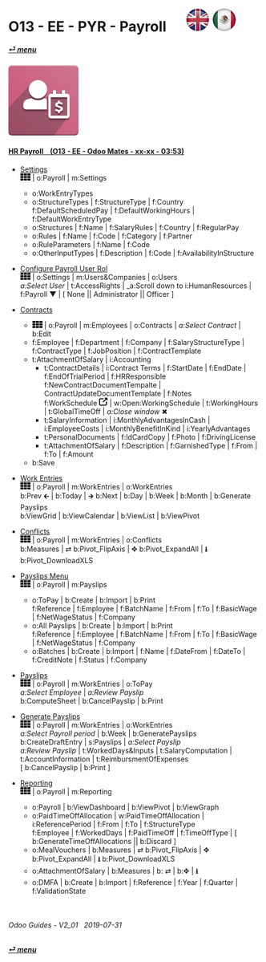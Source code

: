 # O13 - EE - PYR - Payroll &nbsp;&nbsp;&nbsp;&nbsp; [![en-uk](/doc/img/en-uk_flag_button_small.png)](/en-uk/o13/ee/pyr/en-uk-o13-ee-pyr-payroll-guides.md) [ ![es-mx](/doc/img/es-mx_flag_button_small.png)](/es-mx/o13/ee/pyr/es-mx-o13-ee-pyr-payroll-guides.md)
#### [_&#x23CE; menu_](/en-uk/o13/ee/en-uk-o13-ee-guides-menu.md)  
### ![pyr](/doc/img/hr_payroll.png)

#### [HR Payroll &nbsp;&nbsp; (O13 - EE - Odoo Mates - xx-xx - 03:53)](https://youtube.com/embed/AOuV7cD0PE0?autoplay=1&start=0&end=0&rel=0&nocount)  

- [Settings](https://youtube.com/embed/AOuV7cD0PE0?autoplay=1&start=1m52s&end=2m14s&rel=0)  
  ![apps](/doc/img/apps.png) | o:Payroll | m:Settings  
  - o:WorkEntryTypes  
  - o:StructureTypes | f:StructureType | f:Country  
    f:DefaultScheduledPay | f:DefaultWorkingHours | f:DefaultWorkEntryType  
  - o:Structures | f:Name | f:SalaryRules | f:Country | f:RegularPay  
  - o:Rules | f:Name | f:Code | f:Category | f:Partner  
  - o:RuleParameters | f:Name | f:Code  
  - o:OtherInputTypes | f:Description | f:Code | f:AvailabilityInStructure  
  
- [Configure Payroll User Rol](https://youtube.com/embed/AOuV7cD0PE0?autoplay=1&start=3m19s&end=3m38s&rel=0)  
  ![apps](/doc/img/apps.png) | o:Settings | m:Users&Companies | o:Users  
  _a:Select User_ | t:AccessRights | _a:Scroll down to i:HumanResources | f:Payroll &#x25BC; | \[ None || Administrator || Officer ]  
  
- [Contracts](https://youtube.com/embed/AOuV7cD0PE0?autoplay=1&start=0&end=1m14s&rel=0)  
  - ![apps](/doc/img/apps.png) | o:Payroll | m:Employees | o:Contracts | _a:Select Contract_ | b:Edit  
  - f:Employee | f:Department | f:Company | f:SalaryStructureType | f:ContractType | f:JobPosition | f:ContractTemplate  
  - t:AttachmentOfSalary | i:Accounting  
    - t:ContractDetails | i:Contract Terms | f:StartDate | f:EndDate | f:EndOfTrialPeriod | f:HRResponsible  
      f:NewContractDocumentTempalte | ContractUpdateDocumentTemplate | f:Notes  
      f:WorkSchedule ![show_catalog](/doc/img/show_catalog.png) | w:Open:WorkingSchedule | t:WorkingHours | t:GlobalTimeOff | _a:Close window_ &#x2716;  
    - t:SalaryInformation | i:MonthlyAdvantagesInCash | i:EmployeeCosts | i:MonthlyBenefitInKind | i:YearlyAdvantages  
    - t:PersonalDocuments | f:IdCardCopy | f:Photo | f:DrivingLicense  
    - t:AttachmentOfSalary | f:Description | f:GarnishedType | f:From | f:To | f:Amount  
  - b:Save  

- [Work Entries](https://youtube.com/embed/AOuV7cD0PE0?autoplay=1&start=1m15s&end=1m34s&rel=0)  
  ![apps](/doc/img/apps.png) | o:Payroll | m:WorkEntries | o:WorkEntries  
  b:Prev &#x1F870; | b:Today | &#x1F872; b:Next | b:Day | b:Week | b:Month | b:Generate Payslips  
  b:ViewGrid | b:ViewCalendar | b:ViewList | b:ViewPivot  
  
- [Conflicts](https://youtube.com/embed/AOuV7cD0PE0?autoplay=1&start=1m35s&end=1m45s&rel=0)  
  ![apps](/doc/img/apps.png) | o:Payroll | m:WorkEntries | o:Conflicts  
  b:Measures | &#x21C4; b:Pivot_FlipAxis | &#x2725; b:Pivot_ExpandAll | **&#x2B73;** b:Pivot_DownloadXLS  
  
- [Payslips Menu](https://youtube.com/embed/AOuV7cD0PE0?autoplay=1&start=2m43s&end=2m48s&rel=0)  
  ![apps](/doc/img/apps.png) | o:Payroll | m:Payslips  
  - o:ToPay | b:Create | b:Import | b:Print  
    f:Reference | f:Employee | f:BatchName | f:From | f:To | f:BasicWage | f:NetWageStatus | f:Company  
  - o:All Payslips | b:Create | b:Import | b:Print  
    f:Reference | f:Employee | f:BatchName | f:From | f:To | f:BasicWage | f:NetWageStatus | f:Company  
  - o:Batches | b:Create | b:Import | f:Name | f:DateFrom | f:DateTo | f:CreditNote | f:Status | f:Company  

- [Payslips](https://youtube.com/embed/AOuV7cD0PE0?autoplay=1&start=1m45s&end=1m52s&rel=0)  
  ![apps](/doc/img/apps.png) | o:Payroll | m:WorkEntries | o:ToPay  
  _a:Select Employee_ | _a:Review Payslip_  
  b:ComputeSheet | b:CancelPayslip | b:Print  
  
- [Generate Payslips](https://youtube.com/embed/AOuV7cD0PE0?autoplay=1&start=2m49&end=3m16s&rel=0)  
  ![apps](/doc/img/apps.png) | o:Payroll | m:WorkEntries | o:WorkEntries  
  _a:Select Payroll period_ | b:Week | b:GeneratePayslips  
  b:CreateDraftEntry | s:Payslips | _a:Select Payslip_  
  _a:Review Payslip_ | t:WorkedDays&Inputs | t:SalaryComputation | t:AccountInformation | t:ReimbursmentOfExpenses  
  \[ b:CancelPayslip | b:Print ]  
  
- [Reporting](https://youtube.com/embed/AOuV7cD0PE0?autoplay=1&start=2m15s&end=2m43s&rel=0)  
  ![apps](/doc/img/apps.png) | o:Payroll | m:Reporting  
  - o:Payroll | b:ViewDashboard | b:ViewPivot | b:ViewGraph  
  - o:PaidTimeOffAllocation | w:PaidTimeOffAllocation | i:ReferencePeriod | f:From | f:To | f:StructureType  
    f:Employee | f:WorkedDays | f:PaidTimeOff | f:TimeOffType | \[ b:GenerateTimeOffAllocations || b:Discard ]  
  - o:MealVouchers | b:Measures | &#x21C4; b:Pivot_FlipAxis | &#x2725; b:Pivot_ExpandAll | **&#x2B73;** b:Pivot_DownloadXLS  
  - o:AttachmentOfSalary | b:Measures | b: &#x21C4; | b:&#x2725; | **&#x2B73;**  
  - o:DMFA | b:Create | b:Import | f:Reference | f:Year | f:Quarter | f:ValidationState  
 
<br>
	
###### Odoo Guides - V2_01 &nbsp; 2019-07-31  
**[_&#x23CE; menu_](/en-uk/o13/ee/en-uk-o13-ee-guides-menu.md)**  
